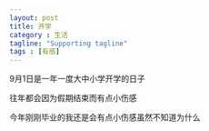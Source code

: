 ```yaml
---
layout: post
title: 开学 
category : 生活
tagline: "Supporting tagline"
tags : [有感]
---
```

9月1日是一年一度大中小学开学的日子

往年都会因为假期结束而有点小伤感

今年刚刚毕业的我还是会有点小伤感虽然不知道为什么
